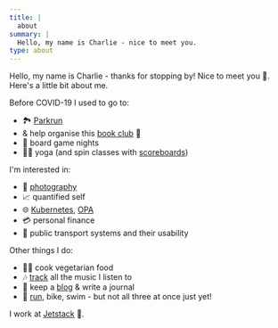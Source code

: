 ```yaml
---
title: |
  about
summary: |
  Hello, my name is Charlie - nice to meet you.
type: about
---
```



Hello, my name is Charlie - thanks for stopping by! Nice to meet you 👋. Here's a little bit about me.

Before COVID-19 I used to go to:

- 🏞️ [Parkrun](http://www.parkrun.org.uk/results/athleteresultshistory/?athleteNumber=358706)
- & help organise this [book club](http://london.computation.club/) 📖
- 🎲 board game nights
- 🧘‍♂️ yoga (and spin classes with [scoreboards](https://www.strava.com/activities/2095479215))

I'm interested in:

- 📸 [photography](https://photos.charlieegan3.com/)
- 📈 quantified self
- 🌐 [Kubernetes](https://kubernetes.io/), [OPA](https://www.openpolicyagent.org/)
- 💳 personal finance
- 🚂 public transport systems and their usability

Other things I do:

- 👨‍🍳 cook vegetarian food
- 🎶 [track](https://music.charlieegan3.com/) all the music I listen to
- 🧻 keep a [blog](https://charlieegan3.com/posts/) & write a journal
- 🎽 [run](https://www.strava.com/athletes/1238371), bike, swim - but not all three at once just yet!

I work at [Jetstack](https://jetstack.io/) 💼.
